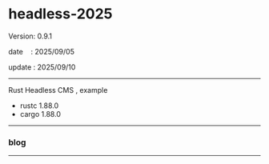 ﻿# headless-2025

 Version: 0.9.1

 date    : 2025/09/05 

 update : 2025/09/10

***

Rust Headless CMS , example

* rustc 1.88.0
* cargo 1.88.0

***
### blog

***


